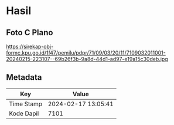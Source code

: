 # Hasil

## Foto C Plano

https://sirekap-obj-formc.kpu.go.id/1f47/pemilu/pdpr/71/09/03/20/11/7109032011001-20240215-223107--69b26f3b-9a8d-44d1-ad97-e19a15c30deb.jpg


## Metadata

| Key        | Value               |
| ---------- | ------------------- |
| Time Stamp | 2024-02-17 13:05:41 |
| Kode Dapil | 7101                |




